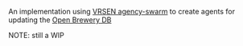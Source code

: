 An implementation using [VRSEN agency-swarm](https://github.com/VRSEN/agency-swarm) to create agents for updating the [Open Brewery DB](https://www.openbrewerydb.org/)

NOTE: still a WIP
